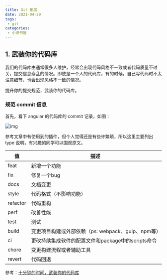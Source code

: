 ```yaml
---
title: Git 拓展
date: 2021-04-29
tags:
 - git
categories:
 - 小识书屋
---
```


<!-- [TOC] -->

## 1. 武装你的代码库


我们的代码库由通常很多人维护，经常会出现代码风格不一致或者代码质量不过关，提交信息紊乱的情况。即使是一个人的代码库，有的时候，自己写代码时不太注意细节，也会出现风格不一致的情况。

提升你的提交规范，武装你的代码库。

### 规范 commit 信息

首先，看下 angular 的代码库的 commit 记录，如图：

![img](https://p3-juejin.byteimg.com/tos-cn-i-k3u1fbpfcp/672c985640504158959c4d89c507f7ad~tplv-k3u1fbpfcp-zoom-1.image)

参考文章中有使用到的插件，但个人觉得还是有些许繁琐，所以这里主要列出 type 说明，有兴趣的同学可以围观原文。

| 值       | 描述                                               |
| -------- | -------------------------------------------------- |
| feat     | 新增一个功能                                       |
| fix      | 修复一个bug                                        |
| docs     | 文档变更                                           |
| style    | 代码格式（不影响功能）                             |
| refactor | 代码重构                                           |
| perf     | 改善性能                                           |
| test     | 测试                                               |
| build    | 变更项目构建或外部依赖（ps: webpack、gulp、npm等） |
| ci       | 更改持续集成软件的配置文件和package中的scripts命令 |
| chore    | 变更构建流程或者辅助工具                           |
| revert   | 代码回退                                           |


参考：[十分钟的时间，武装你的代码库](https://juejin.cn/post/6861769180736126983)